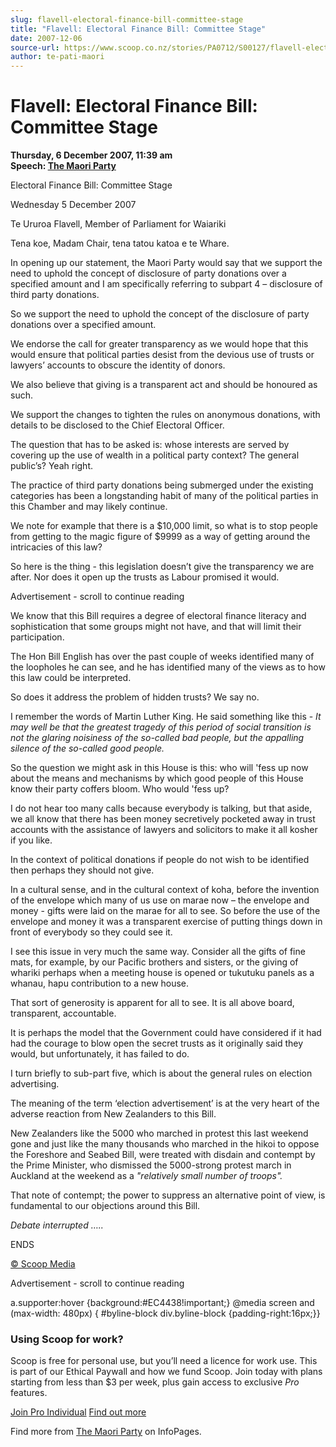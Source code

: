 ```yaml
---
slug: flavell-electoral-finance-bill-committee-stage
title: "Flavell: Electoral Finance Bill: Committee Stage"
date: 2007-12-06
source-url: https://www.scoop.co.nz/stories/PA0712/S00127/flavell-electoral-finance-bill-committee-stage.htm
author: te-pati-maori
---
```

Flavell: Electoral Finance Bill: Committee Stage
================================================

**Thursday, 6 December 2007, 11:39 am**  
**Speech: [The Maori Party](https://info.scoop.co.nz/The_Maori_Party)**

Electoral Finance Bill: Committee Stage

Wednesday 5 December 2007

Te Ururoa Flavell, Member of Parliament for Waiariki

Tena koe, Madam Chair, tena tatou katoa e te Whare.

In opening up our statement, the Maori Party would say that we support the need to uphold the concept of disclosure of party donations over a specified amount and I am specifically referring to subpart 4 – disclosure of third party donations.

So we support the need to uphold the concept of the disclosure of party donations over a specified amount.

We endorse the call for greater transparency as we would hope that this would ensure that political parties desist from the devious use of trusts or lawyers’ accounts to obscure the identity of donors.

We also believe that giving is a transparent act and should be honoured as such.

We support the changes to tighten the rules on anonymous donations, with details to be disclosed to the Chief Electoral Officer.

The question that has to be asked is: whose interests are served by covering up the use of wealth in a political party context? The general public’s? Yeah right.

The practice of third party donations being submerged under the existing categories has been a longstanding habit of many of the political parties in this Chamber and may likely continue.

We note for example that there is a $10,000 limit, so what is to stop people from getting to the magic figure of $9999 as a way of getting around the intricacies of this law?

So here is the thing - this legislation doesn’t give the transparency we are after. Nor does it open up the trusts as Labour promised it would.

Advertisement - scroll to continue reading





We know that this Bill requires a degree of electoral finance literacy and sophistication that some groups might not have, and that will limit their participation.

The Hon Bill English has over the past couple of weeks identified many of the loopholes he can see, and he has identified many of the views as to how this law could be interpreted.

So does it address the problem of hidden trusts? We say no.

I remember the words of Martin Luther King. He said something like this - _It may well be that the greatest tragedy of this period of social transition is not the glaring noisiness of the so-called bad people, but the appalling silence of the so-called good people._

So the question we might ask in this House is this: who will 'fess up now about the means and mechanisms by which good people of this House know their party coffers bloom. Who would 'fess up?

I do not hear too many calls because everybody is talking, but that aside, we all know that there has been money secretively pocketed away in trust accounts with the assistance of lawyers and solicitors to make it all kosher if you like.

In the context of political donations if people do not wish to be identified then perhaps they should not give.

In a cultural sense, and in the cultural context of koha, before the invention of the envelope which many of us use on marae now – the envelope and money - gifts were laid on the marae for all to see. So before the use of the envelope and money it was a transparent exercise of putting things down in front of everybody so they could see it.

I see this issue in very much the same way. Consider all the gifts of fine mats, for example, by our Pacific brothers and sisters, or the giving of whariki perhaps when a meeting house is opened or tukutuku panels as a whanau, hapu contribution to a new house.

That sort of generosity is apparent for all to see. It is all above board, transparent, accountable.

It is perhaps the model that the Government could have considered if it had had the courage to blow open the secret trusts as it originally said they would, but unfortunately, it has failed to do.

I turn briefly to sub-part five, which is about the general rules on election advertising.

The meaning of the term ‘election advertisement’ is at the very heart of the adverse reaction from New Zealanders to this Bill.

New Zealanders like the 5000 who marched in protest this last weekend gone and just like the many thousands who marched in the hikoi to oppose the Foreshore and Seabed Bill, were treated with disdain and contempt by the Prime Minister, who dismissed the 5000-strong protest march in Auckland at the weekend as a _"relatively small number of troops"._

That note of contempt; the power to suppress an alternative point of view, is fundamental to our objections around this Bill.

_Debate interrupted ….._

  
ENDS

[© Scoop Media](http://www.scoop.co.nz/about/terms.html)  

Advertisement - scroll to continue reading



a.supporter:hover {background:#EC4438!important;} @media screen and (max-width: 480px) { #byline-block div.byline-block {padding-right:16px;}}

### Using Scoop for work?

Scoop is free for personal use, but you’ll need a licence for work use. This is part of our Ethical Paywall and how we fund Scoop. Join today with plans starting from less than $3 per week, plus gain access to exclusive _Pro_ features.  
  
[Join Pro Individual](https://pro.scoop.co.nz/Individual/?from=ProIn24) [Find out more](https://pro.scoop.co.nz/using-scoop-for-work/?from=ProIn24)

Find more from [The Maori Party](https://info.scoop.co.nz/The_Maori_Party) on InfoPages.